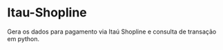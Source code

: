 Itau-Shopline
=============

Gera os dados para pagamento via Itaú Shopline e consulta de transação em python.